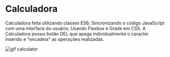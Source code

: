 # Calculadora
Calculadora feita utilizando classes ES6; Sincronizando o código JavaScript com uma interface do usuário; Usando Flexbox e Grade em CSS. A Calculadora possui botão DEL que apaga individualmente o caracter inserido e "encadeia" as operações realizadas.

![gif calculator](https://user-images.githubusercontent.com/93357621/203864181-c1c2ec85-97f2-4251-955b-4ed09c37b2c7.gif)
